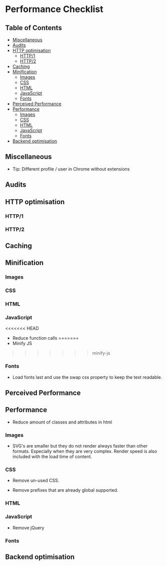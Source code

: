 # Performance Checklist

## Table of Contents

-   [Miscellaneous](#miscellaneous)
-   [Audits](#audits)
-   [HTTP optimisation](#http-optimisation)
    -   [HTTP/1](#http1)
    -   [HTTP/2](#http2)
-   [Caching](#caching)
-   [Minification](#minification)
    -   [Images](#images)
    -   [CSS](#css)
    -   [HTML](#html)
    -   [JavaScript](#javascript)
    -   [Fonts](#fonts)
-   [Perceived Performance](#perceived-performance)
-   [Performance](#performance)
    -   [Images](#images-1)
    -   [CSS](#css-1)
    -   [HTML](#html-1)
    -   [JavaScript](#javascript-1)
    -   [Fonts](#fonts-1)
-   [Backend optimisation](#backend-optimisation)

## Miscellaneous

-   Tip: Different profile / user in Chrome without extensions

## Audits

## HTTP optimisation

### HTTP/1

### HTTP/2

## Caching

## Minification

### Images

### CSS

### HTML

### JavaScript

<<<<<<< HEAD
*   Reduce function calls
=======
*   Minify JS
>>>>>>> minify-js

### Fonts

*   Load fonts last and use the swap css property to keep the text readable.

## Perceived Performance

## Performance

*   Reduce amount of classes and attributes in html

### Images

*   SVG's are smaller but they do not render always faster than other formats. Especially when they are very complex. Render speed is also included with the load time of content.

### CSS
*   Remove un-used CSS.

*   Remove prefixes that are already global supported.

### HTML

### JavaScript

*   Remove jQuery

### Fonts

## Backend optimisation
